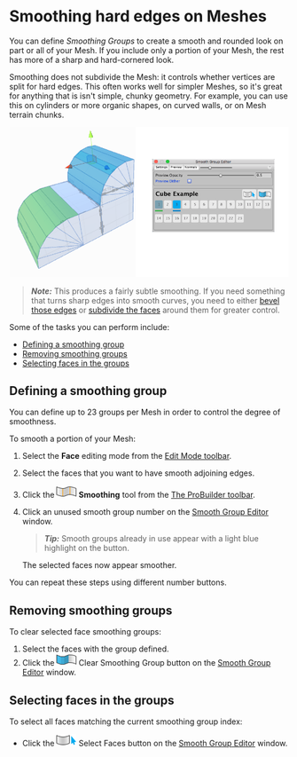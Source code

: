 # Smoothing hard edges on Meshes

You can define *Smoothing Groups* to create a smooth and rounded look on part or all of your Mesh. If you include only a portion of your Mesh, the rest has more of a sharp and hard-cornered look.

Smoothing does not subdivide the Mesh: it controls whether vertices are split for hard edges. This often works well for simpler Meshes, so it's great for anything that is isn't simple, chunky geometry. For example, you can use this on cylinders or more organic shapes, on curved walls, or on Mesh terrain chunks.

![Smoothing Groups Example](images/Smoothing_Editor.png)

> ***Note:*** This produces a fairly subtle smoothing. If you need something that turns sharp edges into smooth curves, you need to either [bevel those edges](Edge_Bevel) or [subdivide the faces](Face_Subdivide) around them for greater control.

Some of the tasks you can perform include:

* [Defining a smoothing group](#define)
* [Removing smoothing groups](#clear)
* [Selecting faces in the groups](#select)



<a name="define"></a>

## Defining a smoothing group

You can define up to 23 groups per Mesh in order to control the degree of smoothness.

To smooth a portion of your Mesh:

1. Select the **Face** editing mode from the [Edit Mode toolbar](edit-mode-toolbar.md).

2. Select the faces that you want to have smooth adjoining edges.

3. Click the ![Smoothing Groups icon](images/icons/Panel_Smoothing.png) **Smoothing** tool from the [The ProBuilder toolbar](toolbar).

4. Click an unused smooth group number on the [Smooth Group Editor](smoothing-groups.md) window.

	> ***Tip:*** Smooth groups already in use appear with a light blue highlight on the button.

	The selected faces now appear smoother.

You can repeat these steps using different number buttons.



<a name="clear"></a>

## Removing smoothing groups

To clear selected face smoothing groups:

1. Select the faces with the group defined.
2. Click the ![break smooth groups](images/icons/Face_BreakSmoothing.png) Clear Smoothing Group button on the [Smooth Group Editor](smoothing-groups.md) window.



<a name="select"></a>

## Selecting faces in the groups

To select all faces matching the current smoothing group index:

* Click the ![select by smooth group](images/icons/Selection_SelectBySmoothingGroup.png) Select Faces button on the [Smooth Group Editor](smoothing-groups.md) window.